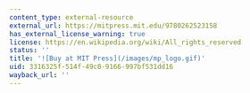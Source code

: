 ```yaml
---
content_type: external-resource
external_url: https://mitpress.mit.edu/9780262523158
has_external_license_warning: true
license: https://en.wikipedia.org/wiki/All_rights_reserved
status: ''
title: '![Buy at MIT Press](/images/mp_logo.gif)'
uid: 3316325f-514f-49c0-9166-997bf531dd16
wayback_url: ''
---
```

